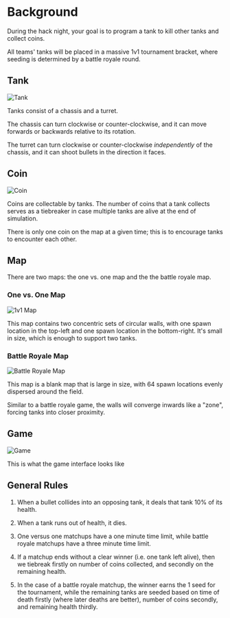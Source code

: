 # Background

During the hack night, your goal is to program a tank to kill other tanks and collect coins.

All teams' tanks will be placed in a massive 1v1 tournament bracket, where seeding is determined by a battle royale round.

## Tank

![Tank]([./img/robot.png](https://github.com/pathak-vikas/HackNight-23/blob/main/docs/img/robot.png))

Tanks consist of a chassis and a turret.

The chassis can turn clockwise or counter-clockwise, and it can move forwards or backwards relative to its rotation.

The turret can turn clockwise or counter-clockwise *independently* of the chassis, and it can shoot bullets in the direction it faces.

## Coin

![Coin](./img/coin.png)

Coins are collectable by tanks. The number of coins that a tank collects serves as a tiebreaker in case multiple tanks are alive at the end of simulation.

There is only one coin on the map at a given time; this is to encourage tanks to encounter each other.

## Map

There are two maps: the one vs. one map and the the battle royale map. 

### One vs. One Map

![1v1 Map](./img/map.png)

This map contains two concentric sets of circular walls, with one spawn location in the top-left and one spawn location in the bottom-right. It's small in size, which is enough to support two tanks.

### Battle Royale Map

![Battle Royale Map](./img/map_br.png)

This map is a blank map that is large in size, with 64 spawn locations evenly dispersed around the field.

Similar to a battle royale game, the walls will converge inwards like a "zone", forcing tanks into closer proximity.

## Game

![Game](./img/game.png)

This is what the game interface looks like

## General Rules

1. When a bullet collides into an opposing tank, it deals that tank 10% of its health.

2. When a tank runs out of health, it dies.

3. One versus one matchups have a one minute time limit, while battle royale matchups have a three minute time limit.

4. If a matchup ends without a clear winner (i.e. one tank left alive), then we tiebreak firstly on number of coins collected, and secondly on the remaining health.

5. In the case of a battle royale matchup, the winner earns the 1 seed for the tournament, while the remaining tanks are seeded based on time of death firstly (where later deaths are better), number of coins secondly, and remaining health thirdly.
